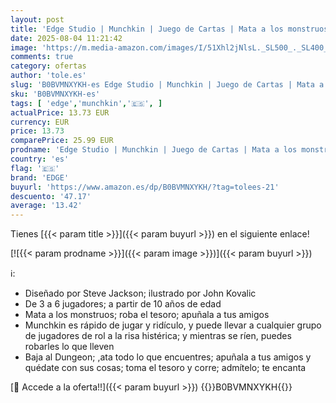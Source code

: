 ```yaml
---
layout: post
title: 'Edge Studio | Munchkin | Juego de Cartas | Mata a los monstruos  Roba el tesoro  Apuñala a tus amigos | A Partir de 10 Años | De 3 a 6 Jugadores | 60 Minutos por Partida | Español'
date: 2025-08-04 11:21:42
image: 'https://m.media-amazon.com/images/I/51Xhl2jNlsL._SL500_._SL400_.jpg'
comments: true
category: ofertas
author: 'tole.es'
slug: 'B0BVMNXYKH-es Edge Studio | Munchkin | Juego de Cartas | Mata a los...'
sku: 'B0BVMNXYKH-es'
tags: [ 'edge','munchkin','🇪🇸', ]
actualPrice: 13.73 EUR
currency: EUR
price: 13.73
comparePrice: 25.99 EUR
prodname: 'Edge Studio | Munchkin | Juego de Cartas | Mata a los monstruos  Roba el tesoro  Apuñala a tus amigos | A Partir de 10 Años | De 3 a 6 Jugadores | 60 Minutos por Partida | Español'
country: 'es'
flag: '🇪🇸'
brand: 'EDGE'
buyurl: 'https://www.amazon.es/dp/B0BVMNXYKH/?tag=tolees-21'
descuento: '47.17'
average: '13.42'
---
```


Tienes [{{< param title >}}]({{< param buyurl >}}) en el siguiente enlace!

[![{{< param prodname >}}]({{< param image >}})]({{< param buyurl >}})

ℹ️:

- Diseñado por Steve Jackson; ilustrado por John Kovalic
- De 3 a 6 jugadores; a partir de 10 años de edad
- Mata a los monstruos; roba el tesoro; apuñala a tus amigos
- Munchkin es rápido de jugar y ridículo, y puede llevar a cualquier grupo de jugadores de rol a la risa histérica; y mientras se ríen, puedes robarles lo que lleven
- Baja al Dungeon; ,ata todo lo que encuentres; apuñala a tus amigos y quédate con sus cosas; toma el tesoro y corre; admítelo; te encanta

[🛒 Accede a la oferta!!]({{< param buyurl >}})
{{<world>}}B0BVMNXYKH{{</world>}}
